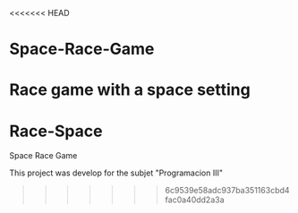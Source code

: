 <<<<<<< HEAD
# Space-Race-Game
 Race game with a space setting
=======
# Race-Space
Space Race Game

This project was develop for the subjet "Programacion III" 
>>>>>>> 6c9539e58adc937ba351163cbd4fac0a40dd2a3a

